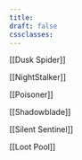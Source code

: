 ```yaml
---
title: 
draft: false
cssclasses:
---
```

[[Dusk Spider]]

[[NightStalker]]

[[Poisoner]]

[[Shadowblade]]

[[Silent Sentinel]]

[[Loot Pool]]